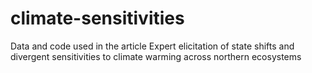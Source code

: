 # climate-sensitivities
Data and code used in the article Expert elicitation of state shifts and divergent sensitivities to climate warming across northern ecosystems
